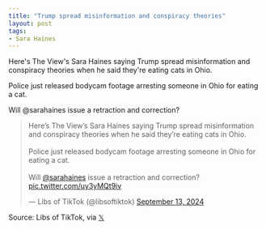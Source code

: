 ```yaml
---
title: "Trump spread misinformation and conspiracy theories"
layout: post
tags:
- Sara Haines
---
```


Here's The View's Sara Haines saying Trump spread misinformation and conspiracy theories when he said they're eating cats in Ohio.

Police just released bodycam footage arresting someone in Ohio for eating a cat.

Will @sarahaines issue a retraction and correction?

<blockquote class="twitter-tweet"><p lang="en" dir="ltr">Here’s The View’s Sara Haines saying Trump spread misinformation and conspiracy theories when he said they’re eating cats in Ohio.<br /><br />Police just released bodycam footage arresting someone in Ohio for eating a cat.<br /><br />Will <a href="https://twitter.com/sarahaines?ref_src=twsrc%5Etfw">@sarahaines</a> issue a retraction and correction? <a href="https://t.co/uy3yMQt9iv">pic.twitter.com/uy3yMQt9iv</a></p>&mdash; Libs of TikTok (@libsoftiktok) <a href="https://twitter.com/libsoftiktok/status/1834419042029109428?ref_src=twsrc%5Etfw">September 13, 2024</a></blockquote> <script async src="https://platform.twitter.com/widgets.js" charset="utf-8"></script>

Source: Libs of TikTok, via [𝕏](https://x.com)
